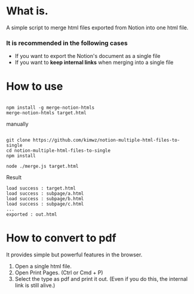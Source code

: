 # What is.
A simple script to merge html files exported from Notion into one html file.

### It is recommended in the following cases
- If you want to export the Notion's document as a single file
- If you want to **keep internal links** when merging into a single file


# How to use



```

npm install -g merge-notion-htmls
merge-notion-htmls target.html

```


manually
```

git clone https://github.com/kimwz/notion-multiple-html-files-to-single
cd notion-multiple-html-files-to-single
npm install

node ./merge.js target.html

```

Result 
```
load success : target.html
load success : subpage/a.html
load success : subpage/b.html
load success : subpage/c.html
...
exported : out.html

```

# How to convert to pdf
It provides simple but powerful features in the browser.

1. Open a single html file.
2. Open Print Pages. (Ctrl or Cmd + P)
3. Select the type as pdf and print it out. (Even if you do this, the internal link is still alive.)
